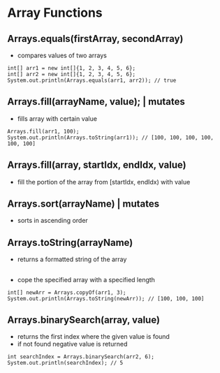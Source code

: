 # Array Functions
## Arrays.equals(firstArray, secondArray)
- compares values of two arrays
```
int[] arr1 = new int[]{1, 2, 3, 4, 5, 6};
int[] arr2 = new int[]{1, 2, 3, 4, 5, 6};
System.out.println(Arrays.equals(arr1, arr2)); // true
```
## Arrays.fill(arrayName, value); | mutates
- fills array with certain value
```
Arrays.fill(arr1, 100);
System.out.println(Arrays.toString(arr1)); // [100, 100, 100, 100, 100, 100]
```
## Arrays.fill(array, startIdx, endIdx, value)
- fill the portion of the array from [startIdx, endIdx) with value
## Arrays.sort(arrayName) | mutates
- sorts in ascending order
## Arrays.toString(arrayName)
- returns a formatted string of the array
## 
- cope the specified array with a specified length
```
int[] newArr = Arrays.copyOf(arr1, 3);
System.out.println(Arrays.toString(newArr)); // [100, 100, 100]
```
## Arrays.binarySearch(array, value)
- returns the first index where the given value is found
- if not found negative value is returned
```
int searchIndex = Arrays.binarySearch(arr2, 6);
System.out.println(searchIndex); // 5
```
